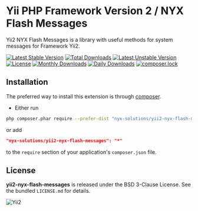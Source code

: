 Yii PHP Framework Version 2 / NYX Flash Messages
================================================

Yii2 NYX Flash Messages is a library with useful methods for system messages for Framework Yii2.

[![Latest Stable Version](https://poser.pugx.org/nyx-solutions/yii2-nyx-flash-messages/v/stable)](https://packagist.org/packages/nyx-solutions/yii2-nyx-flash-messages)
[![Total Downloads](https://poser.pugx.org/nyx-solutions/yii2-nyx-flash-messages/downloads)](https://packagist.org/packages/nyx-solutions/yii2-nyx-flash-messages)
[![Latest Unstable Version](https://poser.pugx.org/nyx-solutions/yii2-nyx-flash-messages/v/unstable)](https://packagist.org/packages/nyx-solutions/yii2-nyx-flash-messages)
[![License](https://poser.pugx.org/nyx-solutions/yii2-nyx-flash-messages/license)](https://packagist.org/packages/nyx-solutions/yii2-nyx-flash-messages)
[![Monthly Downloads](https://poser.pugx.org/nyx-solutions/yii2-nyx-flash-messages/d/monthly)](https://packagist.org/packages/nyx-solutions/yii2-nyx-flash-messages)
[![Daily Downloads](https://poser.pugx.org/nyx-solutions/yii2-nyx-flash-messages/d/daily)](https://packagist.org/packages/nyx-solutions/yii2-nyx-flash-messages)
[![composer.lock](https://poser.pugx.org/nyx-solutions/yii2-nyx-flash-messages/composerlock)](https://packagist.org/packages/nyx-solutions/yii2-nyx-flash-messages)

## Installation

The preferred way to install this extension is through [composer](http://getcomposer.org/download/).

* Either run

```bash
php composer.phar require --prefer-dist "nyx-solutions/yii2-nyx-flash-messages" "*"
```

or add

```json
"nyx-solutions/yii2-nyx-flash-messages": "*"
```

to the `require` section of your application's `composer.json` file.

## License

**yii2-nyx-flash-messages** is released under the BSD 3-Clause License. See the bundled `LICENSE.md` for details.

![Yii2](https://img.shields.io/badge/Powered_by-Yii_Framework-green.svg?style=flat)

